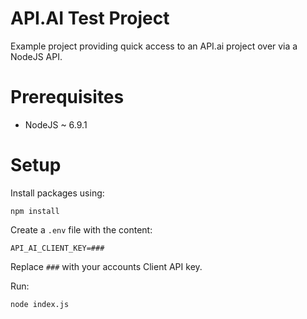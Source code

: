 # API.AI Test Project

Example project providing quick access to an API.ai project over via a NodeJS API.

# Prerequisites

- NodeJS ~ 6.9.1

# Setup

Install packages using:

```
npm install
```

Create a `.env` file with the content:

```
API_AI_CLIENT_KEY=###
```

Replace `###` with your accounts Client API key.

Run:

```
node index.js
```
